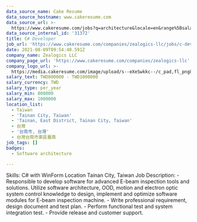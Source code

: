```yaml
---
data_source_name: Cake Resume
data_source_hostname: www.cakeresume.com
data_source_url: >-
  https://www.cakeresume.com/jobs?q=architecture&locale=en&range%5Bsalary_range%5D%5Bmin%5D=1000000&page=4
data_source_internal_id: '31372'
title: C# Developer
job_url: 'https://www.cakeresume.com/companies/zealogics-llc/jobs/c-developer-9bf8dd'
date: 2021-08-09T09:54:40.591Z
company_name: Zealogics LLC
company_page_url: 'https://www.cakeresume.com/companies/zealogics-llc'
company_logo_url: >-
  https://media.cakeresume.com/image/upload/s--eXeSwkkc--/c_pad,fl_png8,h_200,w_200/v1628501945/xfqevnb8fkxmpb0n8tkf.png
salary_text: TWD800000 - TWD1000000
salary_currency: TWD
salary_type: per_year
salary_min: 800000
salary_max: 1000000
location_list:
  - Taiwan
  - 'Tainan City, Taiwan'
  - 'Tainan, East District, Tainan City, Taiwan'
  - 台灣
  - '台南市, 台灣'
  - 台灣台南市東區臺南
job_tags: []
badges:
  - Software architecture

---
```


Skills: C# with WinForm Location Tainan City, Taiwan Job Description: - Responsible to develop software for advanced E-beam inspection tools and solutions. Utilize software architecture, OOD, motion and electron optic system control knowledge to design, implement and optimize software modules for E-beam inspection machine. - Write professional requirement, design document and test plan. - Perform functional test and system integration test. - Provide release and customer support.
